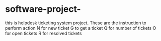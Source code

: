 # software-project-
this is helpdesk ticketing system project.
These are the instruction to perform action
    N for new ticket
    G to get a ticket
    Q for number of tickets
    O for open tickets
    R for resolved tickets
